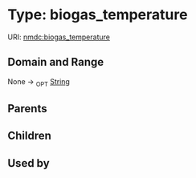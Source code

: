 
# Type: biogas_temperature




URI: [nmdc:biogas_temperature](https://microbiomedata/meta/biogas_temperature)


## Domain and Range

None ->  <sub>OPT</sub> [String](types/String.md)

## Parents


## Children


## Used by

